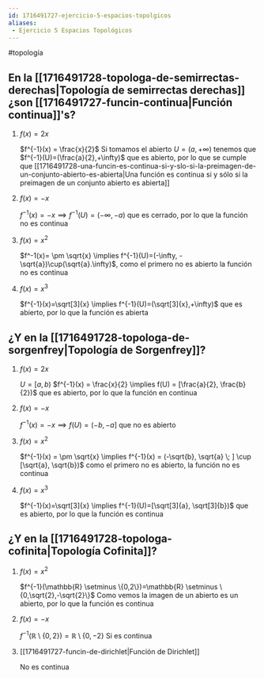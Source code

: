 ```yaml
---
id: 1716491727-ejercicio-5-espacios-topolgicos
aliases:
 - Ejercicio 5 Espacios Topológicos
---
```


#topología 


## En la [[1716491728-topologa-de-semirrectas-derechas|Topología de semirrectas derechas]] ¿son [[1716491727-funcin-continua|Función continua]]'s?

1. $f(x)=2x$
	
	$f^{-1}(x) = \frac{x}{2}$
	Si tomamos el abierto $U = (a, +\infty)$ tenemos que $f^{-1}(U)=(\frac{a}{2},+\infty)$ que es abierto, por lo que se cumple que [[1716491728-una-funcin-es-continua-si-y-slo-si-la-preimagen-de-un-conjunto-abierto-es-abierta|Una función es continua si y sólo si la preimagen de un conjunto abierto es abierta]]

2. $f(x) = -x$
	
	$f^{-1}(x) = -x \implies f^{-1}(U)=(-\infty, -a)$ que es cerrado, por lo que la función no es continua   

3. $f(x)=x^2$
	
	$f^-1(x)= \pm \sqrt{x} \implies f^{-1}(U)=(-\infty, -\sqrt{a})\cup(\sqrt{a}.\infty)$, como el primero no es abierto la función no es continua

4. $f(x)=x^3$
	
	$f^{-1}(x)=\sqrt[3]{x} \implies f^{-1}(U)=(\sqrt[3]{x},+\infty)$ que es abierto, por lo que la función es abierta 

## ¿Y en la [[1716491728-topologa-de-sorgenfrey|Topología de Sorgenfrey]]?

1. $f(x) = 2x$
	
	$U = [a,b)$
	$f^{-1}(x) = \frac{x}{2} \implies f(U) = [\frac{a}{2}, \frac{b}{2})$ que es abierto, por lo que la función en continua

2. $f(x)=-x$
	
	$f^{-1}(x)=-x \implies f(U) = (-b, -a]$ que no es abierto

3. $f(x)=x^2$
	
	$f^{-1}(x) = \pm \sqrt{x} \implies f^{-1}(x) = (-\sqrt{b}, \sqrt{a} \; ] \cup [\sqrt{a}, \sqrt{b})$ como el primero no es abierto, la función no es continua

4. $f(x)=x^3$
	
	$f^{-1}(x)=\sqrt[3]{x} \implies f^{-1}(U)=[\sqrt[3]{a}, \sqrt[3]{b})$ que es abierto, por lo que la función es continua

## ¿Y en la [[1716491728-topologa-cofinita|Topología Cofinita]]?

1. $f(x)=x^2$
	
	$f^{-1}(\mathbb{R} \setminus \{0,2\})=\mathbb{R} \setminus \{0,\sqrt{2},-\sqrt{2}\}$ Como vemos la imagen de un abierto es un abierto, por lo que la función es continua

2. $f(x)=-x$
	
	$f^{-1}(\mathbb{R} \setminus \{0,2\}) = \mathbb{R} \setminus \{0,-2\}$ Si es continua

3. [[1716491727-funcin-de-dirichlet|Función de Dirichlet]]
	
	No es continua